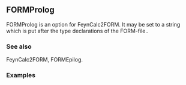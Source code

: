 ##  FORMProlog 

FORMProlog is an option for FeynCalc2FORM. It may be set to a string which is put after the type declarations of the FORM-file..

###  See also 

FeynCalc2FORM, FORMEpilog.

###  Examples 